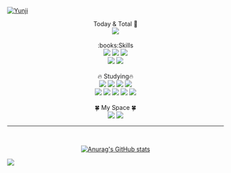 <a href="https://github.com/yunji6393"><img src="https://capsule-render.vercel.app/api?type=waving&color=E3A6AE&height=300&section=header&text=Yunji%20Github&fontSize=70&animation=fadeIn&fontAlignY=38&desc=Thank%20you%20for%20visiting%20my%20Github!&descAlignY=59&descAlign=54.9" alt="Yunji"></a>

<div align="center">
Today & Total 👀
<br>
<a href="https://github.com/yunji6393"><img src="https://hits.seeyoufarm.com/api/count/incr/badge.svg?url=https%3A%2F%2Fgithub.com%2Fyunji6393&count_bg=%23F7B6FF&title_bg=%23938F94&icon=github.svg&icon_color=%23FFFFFF&title=Click+me%21&edge_flat=false"/></a>
<br>
<br>
:books:Skills
<br>
<img src="https://img.shields.io/badge/Python-3776AB?style=for-the-badge?style=flat&logo=Python&logoColor=white">
<img src="https://img.shields.io/badge/JavaScript-F7DF1E?style=for-the-badge?style=flat&logo=JavaScript&logoColor=black">
<img src="https://img.shields.io/badge/MySQL-4479A1?style=for-the-badge?style=flat&logo=MySQL&logoColor=white">
<br>
<img src="https://img.shields.io/badge/Oracle-F80000?style=for-the-badge?style=flat&logo=oracle&logoColor=white">
<img src="https://img.shields.io/badge/java-007396?style=for-the-badge?style=flat&logo=coffeescript&logoColor=white">
<img src="https://img.shields.io/badge/php-777BB4?style=for-the-badge?style=flat&logo=php&logoColor=white"/>
<br>
<br>
🔥 Studying🔥
<br>
<img src="https://img.shields.io/badge/IntelliJ IDEA-000000?style=for-the-badge?style=flat&logo=intellijidea&logoColor=white">
<img src="https://img.shields.io/badge/Eclipse IDE-2C2255?style=for-the-badge?style=flat&logo=eclipseide&logoColor=white">
<img src="https://img.shields.io/badge/HTML-E34F26?style=for-the-badge?style=flat&logo=html5&logoColor=white">
<img src="https://img.shields.io/badge/CSS-1572B6?style=for-the-badge?style=flat&logo=css3&logoColor=white">
<br>
<img src="https://img.shields.io/badge/Spring-6DB33F?style=for-the-badge?style=flat&logo=spring&logoColor=white">
<img src="https://img.shields.io/badge/Spring Boot-6DB33F?style=for-the-badge?style=flat&logo=springboot&logoColor=white">
<img src="https://img.shields.io/badge/bootstrap-7952B3?style=for-the-badge?style=flat&logo=bootstrap&logoColor=white">
<img src="https://img.shields.io/badge/jupyter-F37626?style=for-the-badge?style=flat&logo=jupyter&logoColor=white">
<img src="https://img.shields.io/badge/apachetomcat-F8DC75?style=for-the-badge?style=flat&logo=apachetomcat&logoColor=white">
<br>
<br>
🍀 My Space 🍀
<br>
<a href="https://www.notion.so/ed513e7d253843cbbee75bd3b4ec772e"><img src="https://img.shields.io/badge/notion-000000?style=for-the-badge?style=flat&logo=notion&logoColor=white"></a>
<a href="https://github.com/yunji6393"><img src="https://img.shields.io/badge/github-181717?style=for-the-badge?style=flat&logo=github&logoColor=white"></a>
<br>
<hr>
<br>
  
[![Anurag's GitHub stats](https://github-readme-stats.vercel.app/api?username=yunji6393)](https://github.com/anuraghazra/github-readme-stats)

</div>
<a href="https://github.com/yunji6393"><img src="https://capsule-render.vercel.app/api?type=waving&color=E3A6AE&height=150&section=footer&text=Thank%20you%20for%20reading%20my%20post.&fontSize=25&fontAlignY=70"/></a>
